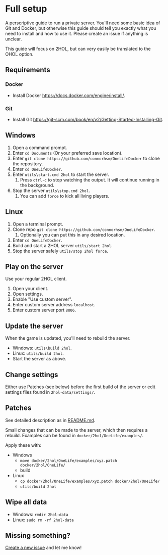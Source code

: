 # Full setup
A perscriptive guide to run a private server. You'll need some basic idea of Git and Docker, but otherwise this guide should tell you exactly what you need to install and how to use it. Please create an issue if anything is unclear.

This guide will focus on 2HOL, but can very easily be translated to the OHOL option.

## Requirements

### Docker
- Install Docker https://docs.docker.com/engine/install/.

### Git
- Install Git https://git-scm.com/book/en/v2/Getting-Started-Installing-Git.

## Windows
1. Open a command prompt.
2. Enter `cd Documents` (Or your preferred save location).
3. Enter `git clone https://github.com/connorhsm/OneLifeDocker` to clone the repository.
4. Enter `cd OneLifeDocker`.
5. Enter `utils\start.cmd 2hol` to start the server.
   1. Press `ctrl-c` to stop watching the output. It will continue running in the background.
6. Stop the server `utils\stop.cmd 2hol`.
   1. You can add `force` to kick all living players.

## Linux
1. Open a terminal prompt.
2. Clone repo `git clone https://github.com/connorhsm/OneLifeDocker`.
   1. Optionally you can put this in any desired location.
3. Enter `cd OneLifeDocker`.
4. Build and start a 2HOL server `utils/start 2hol`.
5. Stop the server safely `utils/stop 2hol force`.

## Play on the server
Use your regular 2HOL client.
1. Open your client.
2. Open settings.
3. Enable "Use custom server".
4. Enter custom server address `localhost`.
5. Enter custom server port `8006`.

## Update the server
When the game is updated, you'll need to rebuild the server.

- Windows: `utils\build 2hol`.
- Linux: `utils/build 2hol`.
- Start the server as above.

## Change settings
Either use Patches (see below) before the first build of the server or edit settings files found in `2hol-data/settings/`.

## Patches
See detailed description as in [README.md](README.md).

Small changes that can be made to the server, which then requires a rebuild. Examples can be found in `docker/2hol/OneLife/examples/`.

Apply these with:
- Windows
  - `move docker/2hol/OneLife/examples/xyz.patch docker/2hol/OneLife/`
  - build
- Linux
  - `cp docker/2hol/OneLife/examples/xyz.patch docker/2hol/OneLife/`
  - `utils/build 2hol`

## Wipe all data
- Windows: `rmdir 2hol-data`
- Linux: `sudo rm -rf 2hol-data`

## Missing something?
[Create a new issue](https://github.com/connorhsm/OneLifeDocker/issues/new) and let me know!
